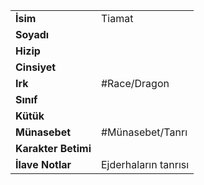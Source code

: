|  |  |  
|---|---|  
| **İsim** | Tiamat|  
| **Soyadı** | |  
| **Hizip** | |  
| **Cinsiyet** | |  
| **Irk** | #Race/Dragon|  
| **Sınıf** | |  
| **Kütük** | |  
| **Münasebet** | #Münasebet/Tanrı|  
| **Karakter Betimi** | |  
| **İlave Notlar** | Ejderhaların tanrısı|  
